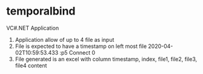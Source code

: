 # temporalbind
VC#.NET Application

1. Application allow of up to 4 file as input
2. File is expected to have a timestamp on left most file
   2020-04-02T10:59:53.433 :p5 Connect 0
3. File generated is an excel with column timestamp, index, file1, file2, file3, file4 content
